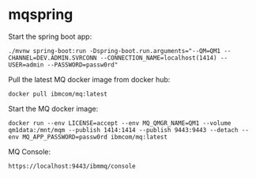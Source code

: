 # mqspring

Start the spring boot app:
```
./mvnw spring-boot:run -Dspring-boot.run.arguments="--QM=QM1 --CHANNEL=DEV.ADMIN.SVRCONN --CONNECTION_NAME=localhost(1414) --USER=admin --PASSWORD=passw0rd"
```

Pull the latest MQ docker image from docker hub:

``
docker pull ibmcom/mq:latest
``

Start the MQ docker image:
```
docker run --env LICENSE=accept --env MQ_QMGR_NAME=QM1 --volume qm1data:/mnt/mqm --publish 1414:1414 --publish 9443:9443 --detach --env MQ_APP_PASSWORD=passw0rd ibmcom/mq:latest
```

MQ Console:
```
https://localhost:9443/ibmmq/console
```

